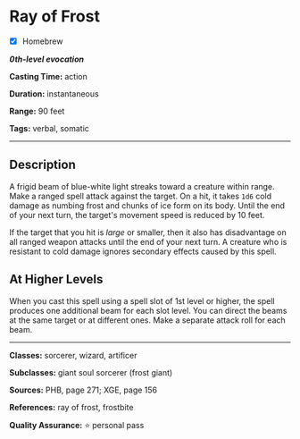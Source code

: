 # Ray of Frost

- [x] Homebrew

***0th-level evocation***

**Casting Time:** action

**Duration:** instantaneous

**Range:** 90 feet

**Tags:** verbal, somatic

---

## Description
A frigid beam of blue-white light streaks toward a creature within range. Make a ranged spell attack against the target. On a hit, it takes `1d6` cold damage as numbing frost and chunks of ice form on its body. Until the end of your next turn, the target's movement speed is reduced by 10 feet.

If the target that you hit is *large* or smaller, then it also has disadvantage on all ranged weapon attacks until the end of your next turn. A creature who is resistant to cold damage ignores secondary effects caused by this spell.

## At Higher Levels
When you cast this spell using a spell slot of 1st level or higher, the spell produces one additional beam for each slot level. You can direct the beams at the same target or at different ones. Make a separate attack roll for each beam.

---

**Classes:** sorcerer, wizard, artificer

**Subclasses:** giant soul sorcerer (frost giant)

**Sources:** PHB, page 271; XGE, page 156

**References:** ray of frost, frostbite

**Quality Assurance:** :star: personal pass
